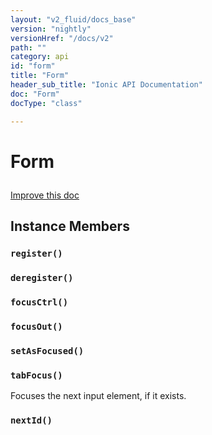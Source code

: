 ```yaml
---
layout: "v2_fluid/docs_base"
version: "nightly"
versionHref: "/docs/v2"
path: ""
category: api
id: "form"
title: "Form"
header_sub_title: "Ionic API Documentation"
doc: "Form"
docType: "class"

---
```










<h1 class="api-title">
<a class="anchor" name="form" href="#form"></a>

Form






</h1>

<a class="improve-v2-docs" href="http://github.com/driftyco/ionic/edit/2.0//src/util/form.ts#L0">
Improve this doc
</a>







<!-- @usage tag -->


<!-- @property tags -->



<!-- instance methods on the class -->

<h2><a class="anchor" name="instance-members" href="#instance-members"></a>Instance Members</h2>

<div id="register"></div>

<h3>
<a class="anchor" name="register" href="#register"></a>
<code>register()</code>
  

</h3>












<div id="deregister"></div>

<h3>
<a class="anchor" name="deregister" href="#deregister"></a>
<code>deregister()</code>
  

</h3>












<div id="focusCtrl"></div>

<h3>
<a class="anchor" name="focusCtrl" href="#focusCtrl"></a>
<code>focusCtrl()</code>
  

</h3>












<div id="focusOut"></div>

<h3>
<a class="anchor" name="focusOut" href="#focusOut"></a>
<code>focusOut()</code>
  

</h3>












<div id="setAsFocused"></div>

<h3>
<a class="anchor" name="setAsFocused" href="#setAsFocused"></a>
<code>setAsFocused()</code>
  

</h3>












<div id="tabFocus"></div>

<h3>
<a class="anchor" name="tabFocus" href="#tabFocus"></a>
<code>tabFocus()</code>
  

</h3>

Focuses the next input element, if it exists.











<div id="nextId"></div>

<h3>
<a class="anchor" name="nextId" href="#nextId"></a>
<code>nextId()</code>
  

</h3>










<!-- related link --><!-- end content block -->


<!-- end body block -->

